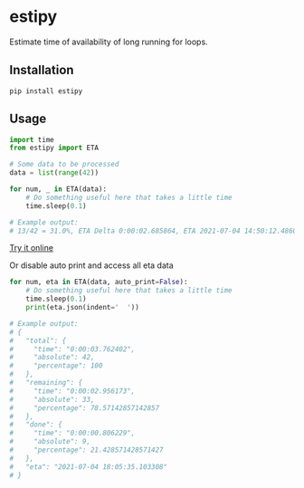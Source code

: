 # estipy

Estimate time of availability of long running for loops.

## Installation

```
pip install estipy
```

## Usage

```python
import time
from estipy import ETA

# Some data to be processed
data = list(range(42))

for num, _ in ETA(data):
    # Do something useful here that takes a little time
    time.sleep(0.1)

# Example output:
# 13/42 = 31.0%, ETA Delta 0:00:02.685864, ETA 2021-07-04 14:50:12.486002
```

[Try it online](https://replit.com/@linuskmr/estipyexamples)

Or disable auto print and access all eta data

```python
for num, eta in ETA(data, auto_print=False):
    # Do something useful here that takes a little time
    time.sleep(0.1)
    print(eta.json(indent='  '))

# Example output:
# {
#   "total": {
#     "time": "0:00:03.762402",
#     "absolute": 42,
#     "percentage": 100
#   },
#   "remaining": {
#     "time": "0:00:02.956173",
#     "absolute": 33,
#     "percentage": 78.57142857142857
#   },
#   "done": {
#     "time": "0:00:00.806229",
#     "absolute": 9,
#     "percentage": 21.428571428571427
#   },
#   "eta": "2021-07-04 18:05:35.103308"
# }
```
